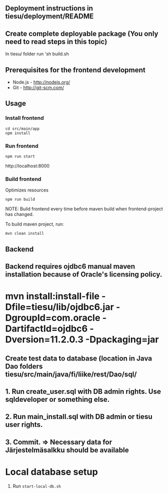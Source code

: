 ## Deployment instructions in tiesu/deployment/README

## Create complete deployable package (You only need to read steps in this topic)
In tiesu/ folder run 'sh build.sh

## Prerequisites for the frontend development

* Node.js - http://nodejs.org/
* Git - http://git-scm.com/

## Usage

### Install frontend

```
cd src/main/app
npm install
```

### Run frontend

```
npm run start
```

http://localhost:8000

### Build frontend

Optimizes resources

```
npm run build
```

NOTE: Build frontend every time before maven build when frontend-project has changed.

To build maven project, run:

```
mvn clean install
```

## Backend
## Backend requires ojdbc6 manual maven installation because of Oracle's licensing policy.
# mvn install:install-file -Dfile=tiesu/lib/ojdbc6.jar -DgroupId=com.oracle -DartifactId=ojdbc6 -Dversion=11.2.0.3 -Dpackaging=jar 

## Create test data to database (location in Java Dao folders tiesu/src/main/java/fi/liike/rest/Dao/sql/
## 1. Run create_user.sql with DB admin rights. Use sqldeveloper or something else.
## 2. Run main_install.sql with DB admin or tiesu user rights.
## 3. Commit. => Necessary data for Järjestelmäsalkku should be available

# Local database setup
1. Run ```start-local-db.sh```


